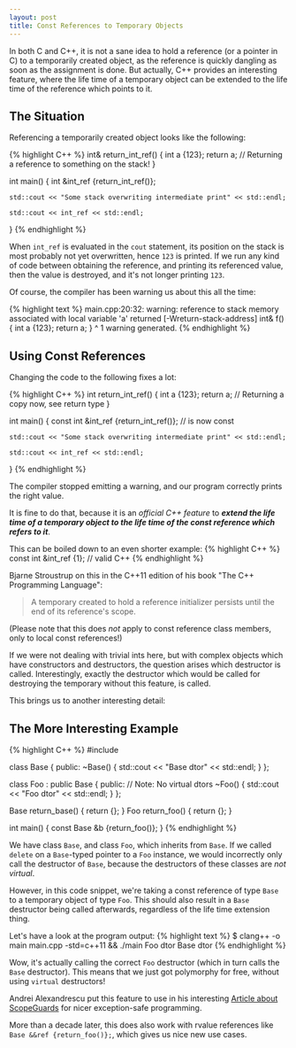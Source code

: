 ```yaml
---
layout: post
title: Const References to Temporary Objects
---
```


In both C and C++, it is not a sane idea to hold a reference (or a pointer in C) to a temporarily created object, as the reference is quickly dangling as soon as the assignment is done.
But actually, C++ provides an interesting feature, where the life time of a temporary object can be extended to the life time of the reference which points to it.

## The Situation

Referencing a temporarily created object looks like the following:

{% highlight C++ %}
int& return_int_ref() {
    int a {123};
    return a; // Returning a reference to something on the stack!
}

int main() {
    int &int_ref {return_int_ref()};

    std::cout << "Some stack overwriting intermediate print" << std::endl;

    std::cout << int_ref << std::endl;
}
{% endhighlight %}

When `int_ref` is evaluated in the `cout` statement, its position on the stack is most probably not yet overwritten, hence `123` is printed.
If we run any kind of code between obtaining the reference, and printing its referenced value, then the value is destroyed, and it's not longer printing `123`.

Of course, the compiler has been warning us about this all the time:

{% highlight text %}
main.cpp:20:32: warning: reference to stack memory associated with local variable 'a' returned
      [-Wreturn-stack-address]
      int& f() { int a {123}; return a; }
                                     ^
                                     1 warning generated.
{% endhighlight %}

## Using Const References

Changing the code to the following fixes a lot:

{% highlight C++ %}
int return_int_ref() {
    int a {123};
    return a; // Returning a copy now, see return type
}

int main() {
    const int &int_ref {return_int_ref()}; // is now const

    std::cout << "Some stack overwriting intermediate print" << std::endl;

    std::cout << int_ref << std::endl;
}
{% endhighlight %}

The compiler stopped emitting a warning, and our program correctly prints the right value.

It is fine to do that, because it is an *official C++ feature* to ***extend the life time of a temporary object to the life time of the const reference which refers to it***.

This can be boiled down to an even shorter example:
{% highlight C++ %}
const int &int_ref {1}; // valid C++
{% endhighlight %}

Bjarne Stroustrup on this in the C++11 edition of his book "The C++ Programming Language":

> A temporary created to hold a reference initializer persists until the end of its reference's scope.

(Please note that this does *not* apply to const reference class members, only to local const references!)

If we were not dealing with trivial ints here, but with complex objects which have constructors and destructors, the question arises which destructor is called.
Interestingly, exactly the destructor which would be called for destroying the temporary without this feature, is called.

This brings us to another interesting detail:

## The More Interesting Example

{% highlight C++ %}
#include <iostream>

class Base
{
public:
    ~Base() { std::cout << "Base dtor" << std::endl; }
};

class Foo : public Base
{
public:
    // Note: No virtual dtors 
    ~Foo() { std::cout << "Foo dtor" << std::endl; }
};

Base return_base() { return {}; }
Foo  return_foo()  { return {}; }

int main()
{
        const Base &b {return_foo()};
}
{% endhighlight %}

We have class `Base`, and class `Foo`, which inherits from `Base`.
If we called `delete` on a `Base`-typed pointer to a `Foo` instance, we would incorrectly only call the destructor of `Base`, because the destructors of these classes are *not virtual*.

However, in this code snippet, we're taking a const reference of type `Base` to a temporary object of type `Foo`.
This should also result in a `Base` destructor being called afterwards, regardless of the life time extension thing.

Let's have a look at the program output:
{% highlight text %}
$ clang++ -o main main.cpp -std=c++11 && ./main
Foo dtor
Base dtor
{% endhighlight %}

Wow, it's actually calling the correct `Foo` destructor (which in turn calls the `Base` destructor).
This means that we just got polymorphy for free, without using `virtual` destructors!

Andrei Alexandrescu put this feature to use in his interesting [Article about ScopeGuards](http://www.drdobbs.com/cpp/generic-change-the-way-you-write-excepti/184403758) for nicer exception-safe programming.

More than a decade later, this does also work with rvalue references like `Base &&ref {return_foo()};`, which gives us nice new use cases.
